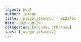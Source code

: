 ```yaml
---
layout: post
author: jotego
title: jotego.jtkarnov - 022a4bc
date: 2025-08-29
categories: [Arcade, jtkarnov]
tags: [jotego.jtkarnov]
---
```


